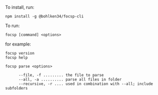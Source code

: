 To install, run:

`npm install -g @bohlken34/focsp-cli`

To run:

`focsp [command] <options>`

for example:
```
focsp version
focsp help

focsp parse <options>
      
      --file, -f ......... the file to parse
      --all, -a .......... parse all files in folder
      --recursive, -r .... used in combination with --all; include subfolders
```

